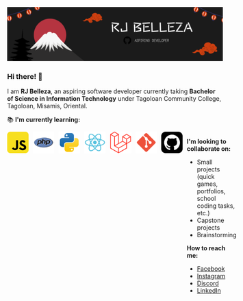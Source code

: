 
<img src="banner.png">

### Hi there! 👋

I am **RJ Belleza**, an aspiring software developer currently taking **Bachelor of Science in Information Technology** under Tagoloan Community College, Tagoloan, Misamis, Oriental.  

📚 **I'm currently learning:**
<div style="display: flex; gap: 10px;">
    <img src="js.png" width="50" height="50">
    <img src="php.png" width="50" height="50">
    <img src="python.png" width="50" height="50">
    <img src="react.png" width="50" height="50">
    <img src="laravel.png" width="50" height="50">
    <img src="git.png" width="50" height="50">
    <img src="github.png" width="50" height="50">
<div>
  
**I'm looking to collaborate on:**
- Small projects (quick games, portfolios, school coding tasks, etc.)
- Capstone projects
- Brainstorming  

**How to reach me:**
- [Facebook](https://www.facebook.com/belleza.rj.b)
- [Instagram](https://l.messenger.com/l.php?u=https%3A%2F%2Fwww.instagram.com%2Feeve_insomnia%2Fprofilecard%2F%3Figsh%3DZndiZWw5dzI2M2Z6l&h=AT3MkS4-FZ2JDxSGHTPfF9RZN2-Lko1PeS-q8IDXyqT0XfRqaKi1cUkk5j9kwqP13SEIE82AlsP5H7Tggdbwum7fQdxWlYjTNp-801qcDSZr92VgdCUT_6f0AfyzoYDT7D2EDw)
- [Discord](https://l.messenger.com/l.php?u=https%3A%2F%2Fdiscord.gg%2FryMzE6K5&h=AT3MkS4-FZ2JDxSGHTPfF9RZN2-Lko1PeS-q8IDXyqT0XfRqaKi1cUkk5j9kwqP13SEIE82AlsP5H7Tggdbwum7fQdxWlYjTNp-801qcDSZr92VgdCUT_6f0AfyzoYDT7D2EDw)
- [LinkedIn](www.linkedin.com/in/rj-belleza-a5b913336)

